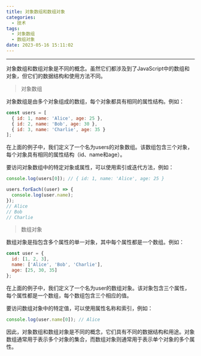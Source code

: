 ```yaml
---
title: 对象数组和数组对象
categories:
  - 技术
tags:
  - 对象数组
  - 数组对象
date: 2023-05-16 15:11:02
---
```


---
对象数组和数组对象是不同的概念。虽然它们都涉及到了JavaScript中的数组和对象，但它们的数据结构和使用方法不同。

>对象数组

对象数组是由多个对象组成的数组，每个对象都具有相同的属性结构。例如：

```javascript
const users = [
  { id: 1, name: 'Alice', age: 25 },
  { id: 2, name: 'Bob', age: 30 },
  { id: 3, name: 'Charlie', age: 35 }
];
```

在上面的例子中，我们定义了一个名为users的对象数组。该数组包含三个对象，每个对象具有相同的属性结构（id、name和age）。
<!-- more -->
要访问对象数组中的特定对象或属性，可以使用索引或迭代方法，例如：

```javascript
console.log(users[0]); // { id: 1, name: 'Alice', age: 25 }

users.forEach((user) => {
  console.log(user.name);
});
// Alice
// Bob
// Charlie
```

>数组对象

数组对象是指包含多个属性的单一对象，其中每个属性都是一个数组。例如：

```javascript
const user = {
  id: [1, 2, 3],
  name: ['Alice', 'Bob', 'Charlie'],
  age: [25, 30, 35]
};
```

在上面的例子中，我们定义了一个名为user的数组对象。该对象包含三个属性，每个属性都是一个数组，每个数组包含三个相应的值。

要访问数组对象中的特定值，可以使用属性名称和索引，例如：

```javascript
console.log(user.name[0]); // Alice
```

因此，对象数组和数组对象是不同的概念，它们具有不同的数据结构和用途。对象数组通常用于表示多个对象的集合，而数组对象则通常用于表示单个对象的多个属性。